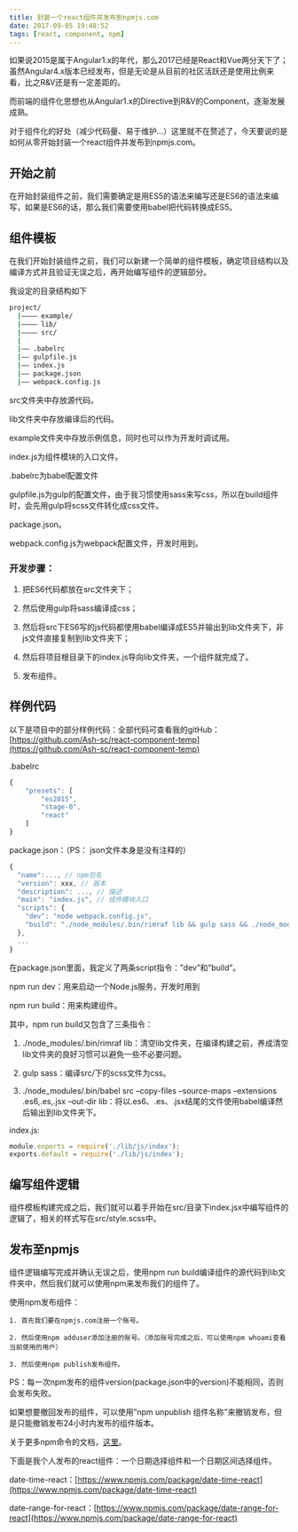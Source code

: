 ```yaml
---
title: 封装一个react组件并发布到npmjs.com
date: 2017-09-05 19:48:52
tags: [react, component, npm]
---
```


如果说2015是属于Angular1.x的年代，那么2017已经是React和Vue两分天下了；虽然Angular4.x版本已经发布，但是无论是从目前的社区活跃还是使用比例来看，比之R&V还是有一定差距的。

而前端的组件化思想也从Angular1.x的Directive到R&V的Component，逐渐发展成熟。

对于组件化的好处（减少代码量、易于维护…）这里就不在赘述了，今天要说的是如何从零开始封装一个react组件并发布到npmjs.com。

## 开始之前

在开始封装组件之前，我们需要确定是用ES5的语法来编写还是ES6的语法来编写，如果是ES6的话，那么我们需要使用babel把代码转换成ES5。

## 组件模板

在我们开始封装组件之前，我们可以新建一个简单的组件模板，确定项目结构以及编译方式并且验证无误之后，再开始编写组件的逻辑部分。

我设定的目录结构如下
``` bash
project/
  |———— example/
  |———— lib/
  |———— src/
  |
  |—— .babelrc
  |—— gulpfile.js
  |—— index.js
  |—— package.json
  |—— webpack.config.js
```
src文件夹中存放源代码。

lib文件夹中存放编译后的代码。

example文件夹中存放示例信息，同时也可以作为开发时调试用。

index.js为组件模块的入口文件。

.babelrc为babel配置文件

gulpfile.js为gulp的配置文件，由于我习惯使用sass来写css，所以在build组件时，会先用gulp将scss文件转化成css文件。

package.json。

webpack.config.js为webpack配置文件，开发时用到。


### 开发步骤：

1. 把ES6代码都放在src文件夹下；

2. 然后使用gulp将sass编译成css；

3. 然后将src下ES6写的js代码都使用babel编译成ES5并输出到lib文件夹下，非js文件直接复制到lib文件夹下；

4. 然后将项目根目录下的index.js导向lib文件夹，一个组件就完成了。

5. 发布组件。

## 样例代码

以下是项目中的部分样例代码：全部代码可查看我的gitHub：[https://github.com/Ash-sc/react-component-temp](https://github.com/Ash-sc/react-component-temp)

.babelrc
``` js
{
    "presets": [
        "es2015",
        "stage-0",
        "react"
    ]
}
```
package.json：（PS： json文件本身是没有注释的）
``` js
{
  "name":..., // npm包名
  "version": xxx, // 版本
  "description": ..., // 描述
  "main": "index.js", // 组件模块入口
  "scripts": {
    "dev": "node webpack.config.js",
    "build": "./node_modules/.bin/rimraf lib && gulp sass && ./node_modules/.bin/babel src --copy-files --source-maps --extensions .es6,.es,.jsx --out-dir lib"
  },
  ...
}
```
在package.json里面，我定义了两条script指令：”dev”和”build”。

npm run dev：用来启动一个Node.js服务，开发时用到

npm run build：用来构建组件。

其中，npm run build又包含了三条指令：

1. ./node_modules/.bin/rimraf lib：清空lib文件夹，在编译构建之前，养成清空lib文件夹的良好习惯可以避免一些不必要问题。

2. gulp sass：编译src/下的scss文件为css。

3. ./node_modules/.bin/babel src –copy-files –source-maps –extensions .es6,.es,.jsx –out-dir lib：将以.es6、.es、.jsx结尾的文件使用babel编译然后输出到lib文件夹下。

index.js:
``` js
module.exports = require('./lib/js/index');
exports.default = require('./lib/js/index');
```

## 编写组件逻辑

组件模板构建完成之后，我们就可以着手开始在src/目录下index.jsx中编写组件的逻辑了，相关的样式写在src/style.scss中。

## 发布至npmjs

组件逻辑编写完成并确认无误之后，使用npm run build编译组件的源代码到lib文件夹中，然后我们就可以使用npm来发布我们的组件了。

使用npm发布组件：

    1. 首先我们要在npmjs.com注册一个账号。

    2. 然后使用npm adduser添加注册的账号。（添加账号完成之后，可以使用npm whoami查看当前使用的用户）

    3. 然后使用npm publish发布组件。

PS：每一次npm发布的组件version(package.json中的version)不能相同，否则会发布失败。

如果想要撤回发布的组件，可以使用”npm unpublish 组件名称”来撤销发布，但是只能撤销发布24小时内发布的组件版本。

 

关于更多npm命令的文档，[这里](https://docs.npmjs.com/)。

下面是我个人发布的react组件：一个日期选择组件和一个日期区间选择组件。

date-time-react：[https://www.npmjs.com/package/date-time-react](https://www.npmjs.com/package/date-time-react)

date-range-for-react：[https://www.npmjs.com/package/date-range-for-react](https://www.npmjs.com/package/date-range-for-react)

